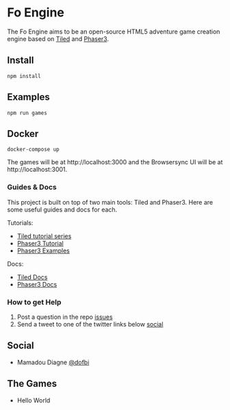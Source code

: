 # Fo Engine

The Fo Engine aims to be an open-source HTML5 adventure game creation engine based on [Tiled](https://www.mapeditor.org/) and [Phaser3](https://phaser.io/).

## Install

    npm install

## Examples

    npm run games

## Docker

    docker-compose up

The games will be at http://localhost:3000 and the Browsersync UI will be at http://localhost:3001.

### Guides & Docs

This project is built on top of two main tools: Tiled and Phaser3. Here are some useful guides and docs for each.

Tutorials:
* [Tiled tutorial series](https://www.youtube.com/watch?v=ZwaomOYGuYo)
* [Phaser3 Tutorial](https://phaser.io/tutorials/making-your-first-phaser-3-game)
* [Phaser3 Examples](https://labs.phaser.io/)

Docs:
* [Tiled Docs](https://doc.mapeditor.org/en/stable/)
* [Phaser3 Docs](https://photonstorm.github.io/phaser3-docs/index.html)


### How to get Help

1. Post a question in the repo [issues](https://github.com/CommandLineHeroes/hero-engine/issues)
2. Send a tweet to one of the twitter links below [social](#social)

## Social

 - Mamadou Diagne [@dofbi](https://twitter.com/dofbi)

## The Games

 - Hello World

